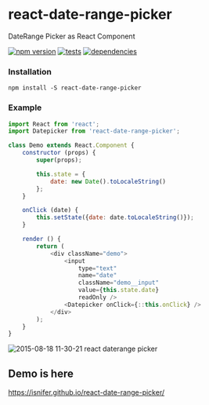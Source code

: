# react-date-range-picker
DateRange Picker as React Component

[![npm version](https://img.shields.io/npm/v/react-date-range-picker.svg?style=flat-square)](https://www.npmjs.com/package/react-date-range-picker)
[![tests](https://travis-ci.org/isnifer/react-date-range-picker.svg?branch=master)](https://travis-ci.org/isnifer/react-date-range-picker)
[![dependencies](http://img.shields.io/david/isnifer/react-date-range-picker.svg?style=flat-square)](https://david-dm.org/isnifer/react-date-range-picker)
### Installation
`npm install -S react-date-range-picker`

### Example
```js
import React from 'react';
import Datepicker from 'react-date-range-picker';

class Demo extends React.Component {
    constructor (props) {
        super(props);

        this.state = {
            date: new Date().toLocaleString()
        };
    }

    onClick (date) {
        this.setState({date: date.toLocaleString()});
    }

    render () {
        return (
            <div className="demo">
                <input
                    type="text"
                    name="date"
                    className="demo__input"
                    value={this.state.date}
                    readOnly />
                <Datepicker onClick={::this.onClick} />
            </div>
        );
    }
}
```

![2015-08-18 11-30-21 react daterange picker](https://cloud.githubusercontent.com/assets/1788245/9325674/bc1df256-459c-11e5-9bb4-5d113eef9e8e.png)

## Demo is here
https://isnifer.github.io/react-date-range-picker/
